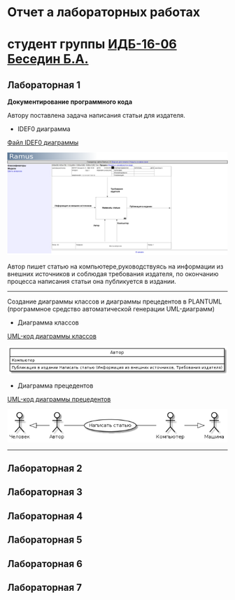 # Отчет а лабораторных работах
# студент группы [ИДБ-16-06](https://github.com/stankin/design-2018/wiki/list-idb-16-06) [Беседин Б.А.](https://github.com/akumaB)

## Лабораторная 1

**Документирование программного кода**

Автору поставлена задача написания статьи для издателя. 

+ IDEF0 диаграмма

[Файл IDEF0 диаграммы](https://github.com/akumaB/Besedin.github.io/blob/master/writeArticle.rsf)

![IDEF0 диаграмма](https://github.com/akumaB/Besedin.github.io/blob/master/idef0Besedin.png)

Автор пишет статью на компьютере,руководствуясь на информации из внешних источников и соблюдая требования издателя, по окончанию процесса написания статьи она публикуется в издании.

***

Создание диаграммы классов и диаграммы прецедентов в PLANTUML (программное средство автоматической генерации UML-диаграмм)

+ Диаграмма классов

[UML-код диаграммы классов](https://github.com/akumaB/Besedin.github.io/blob/master/umlClass.txt)

![Диаграмма классов](https://github.com/akumaB/Besedin.github.io/blob/master/diaClassBesedin.png)

+ Диаграмма прецедентов

[UML-код диаграммы прецедентов](https://github.com/akumaB/Besedin.github.io/blob/master/umlPrec.txt)

![Диаграмма прецедентов](https://github.com/akumaB/Besedin.github.io/blob/master/diaProcBesedin.png)

***

## Лабораторная 2

## Лабораторная 3

## Лабораторная 4

## Лабораторная 5

## Лабораторная 6

## Лабораторная 7

